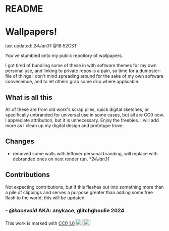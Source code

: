 # README

# Wallpapers!

last updated: *24Jan31* @18:52CST

You've stumbled onto my public repoitory of wallpapers.

I got tired of bundling some of these in with software themes for my own personal use, and linking to private repos is a pain, so time for a dumpster-file of things I don't mind spreading around for the sake of my own software convenience, and to let others grab some drip where applicable.

## What is all this

All of these are from old work's scrap piles, quick digital sketches, or specifically unbranded for universal use in some cases, but all are CC0 now. I appreciate attribution, but it is unnecessary. Enjoy the freebies. I will add more as I clean up my digital design and prototype trove.

## Changes

- removed some walls with leftover personal branding, will replace with debranded ones on next render run. **24Jan31*

## Contributions

Not expecting contributions, but if this fleshes out into something more than a pile of clippings and serves a purpose greater than adding some free flash to the world, this will be updated.

### - *@kacevoid* AKA: anykace, glitchghoulie 2024

<p xmlns:cc="http://creativecommons.org/ns#" >This work is marked with <a href="http://creativecommons.org/publicdomain/zero/1.0?ref=chooser-v1" target="_blank" rel="license noopener noreferrer" style="display:inline-block;">CC0 1.0<img style="height:22px!important;margin-left:3px;vertical-align:text-bottom;" src="https://mirrors.creativecommons.org/presskit/icons/cc.svg?ref=chooser-v1"><img style="height:22px!important;margin-left:3px;vertical-align:text-bottom;" src="https://mirrors.creativecommons.org/presskit/icons/zero.svg?ref=chooser-v1"></a></p>
